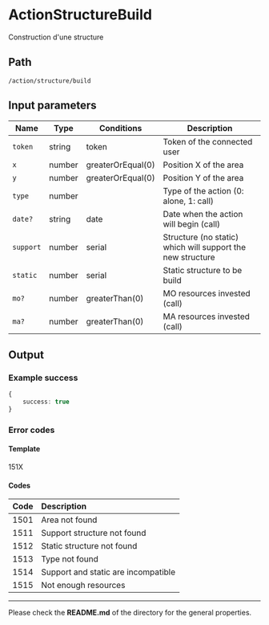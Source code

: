 # ActionStructureBuild
Construction d'une structure

## Path
`/action/structure/build`

## Input parameters
| Name | Type | Conditions | Description |
| --- | --- | --- | --- |
| `token` | string | token | Token of the connected user |
| `x` | number | greaterOrEqual(0) | Position X of the area |
| `y` | number | greaterOrEqual(0) | Position Y of the area |
| `type` | number |  | Type of the action (0: alone, 1: call) |
| `date?` | string |  date | Date when the action will begin (call) |
| `support` | number | serial | Structure (no static) which will support the new structure |
| `static` | number | serial | Static structure to be build |
| `mo?` | number | greaterThan(0) | MO resources invested (call) |
| `ma?` | number | greaterThan(0) | MA resources invested (call) |

## Output

### Example success
```TypeScript
{
    success: true
}
```

### Error codes
#### Template
151X

#### Codes
| Code | Description |
| ---: | :--- |
| 1501 | Area not found |
| 1511 | Support structure not found |
| 1512 | Static structure not found |
| 1513 | Type not found |
| 1514 | Support and static are incompatible |
| 1515 | Not enough resources |

---
Please check the **README.md** of the directory for the general properties.